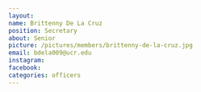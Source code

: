 ```yaml
---
layout:
name: Brittenny De La Cruz
position: Secretary 
about: Senior  
picture: /pictures/members/brittenny-de-la-cruz.jpg
email: bdela009@ucr.edu
instagram:
facebook:
categories: officers
---
```

